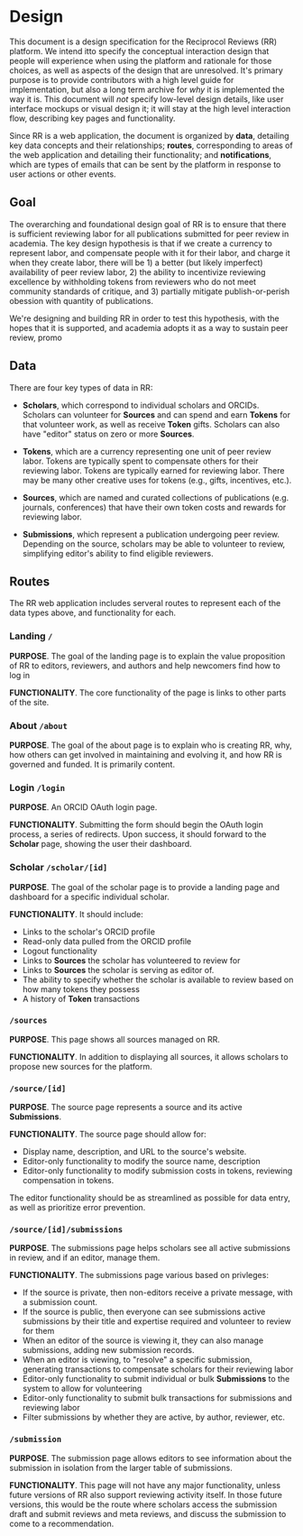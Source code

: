 # Design

This document is a design specification for the Reciprocol Reviews (RR) platform. We intend itto specify the conceptual interaction design that people will experience when using the platform and rationale for those choices, as well as aspects of the design that are unresolved. It's primary purpose is to provide contributors with a high level guide for implementation, but also a long term archive for _why_ it is implemented the way it is. This document will _not_ specify low-level design details, like user interface mockups or visual design it; it will stay at the high level interaction flow, describing key pages and functionality.

Since RR is a web application, the document is organized by **data**, detailing key data concepts and their relationships; **routes**, corresponding to areas of the web application and detailing their functionality; and **notifications**, which are types of emails that can be sent by the platform in response to user actions or other events.

## Goal

The overarching and foundational design goal of RR is to ensure that there is sufficient reviewing labor for all publications submitted for peer review in academia. The key design hypothesis is that if we create a currency to represent labor, and compensate people with it for their labor, and charge it when they create labor, there will be 1) a better (but likely imperfect) availability of peer review labor, 2) the ability to incentivize reviewing excellence by withholding tokens from reviewers who do not meet community standards of critique, and 3) partially mitigate publish-or-perish obession with quantity of publications.

We're designing and building RR in order to test this hypothesis, with the hopes that it is supported, and academia adopts it as a way to sustain peer review, promo

## Data

There are four key types of data in RR:

- **Scholars**, which correspond to individual scholars and ORCIDs. Scholars can volunteer for **Sources** and can spend and earn **Tokens** for that volunteer work, as well as receive **Token** gifts. Scholars can also have "editor" status on zero or more **Sources**.

- **Tokens**, which are a currency representing one unit of peer review labor. Tokens are typically spent to compensate others for their reviewing labor. Tokens are typically earned for reviewing labor. There may be many other creative uses for tokens (e.g., gifts, incentives, etc.).

- **Sources**, which are named and curated collections of publications (e.g. journals, conferences) that have their own token costs and rewards for reviewing labor.

- **Submissions**, which represent a publication undergoing peer review. Depending on the source, scholars may be able to volunteer to review, simplifying editor's ability to find eligible reviewers.

## Routes

The RR web application includes serveral routes to represent each of the data types above, and functionality for each.

### Landing `/`

**PURPOSE**. The goal of the landing page is to explain the value proposition of RR to editors, reviewers, and authors and help newcomers find how to log in

**FUNCTIONALITY**. The core functionality of the page is links to other parts of the site.

### About `/about`

**PURPOSE**. The goal of the about page is to explain who is creating RR, why, how others can get involved in maintaining and evolving it, and how RR is governed and funded. It is primarily content.

### Login `/login`

**PURPOSE**. An ORCID OAuth login page.

**FUNCTIONALITY**. Submitting the form should begin the OAuth login process, a series of redirects. Upon success, it should forward to the **Scholar** page, showing the user their dashboard.

### Scholar `/scholar/[id]`

**PURPOSE**. The goal of the scholar page is to provide a landing page and dashboard for a specific individual scholar.

**FUNCTIONALITY**. It should include:

- Links to the scholar's ORCID profile
- Read-only data pulled from the ORCID profile
- Logout functionality
- Links to **Sources** the scholar has volunteered to review for
- Links to **Sources** the scholar is serving as editor of.
- The ability to specify whether the scholar is available to review based on how many tokens they possess
- A history of **Token** transactions

### `/sources`

**PURPOSE**. This page shows all sources managed on RR.

**FUNCTIONALITY**. In addition to displaying all sources, it allows scholars to propose new sources for the platform.

### `/source/[id]`

**PURPOSE**. The source page represents a source and its active **Submissions**.

**FUNCTIONALITY**. The source page should allow for:

- Display name, description, and URL to the source's website.
- Editor-only functionality to modify the source name, description
- Editor-only functionality to modify submission costs in tokens, reviewing compensation in tokens.

The editor functionality should be as streamlined as possible for data entry, as well as prioritize error prevention.

### `/source/[id]/submissions`

**PURPOSE**. The submissions page helps scholars see all active submissions in review, and if an editor, manage them.

**FUNCTIONALITY**. The submissions page various based on privleges:

- If the source is private, then non-editors receive a private message, with a submission count.
- If the source is public, then everyone can see submissions active submissions by their title and expertise required and volunteer to review for them
- When an editor of the source is viewing it, they can also manage submissions, adding new submission records.
- When an editor is viewing, to "resolve" a specific submission, generating transactions to compensate scholars for their reviewing labor
- Editor-only functionality to submit individual or bulk **Submissions** to the system to allow for volunteering
- Editor-only functionality to submit bulk transactions for submissions and reviewing labor
- Filter submissions by whether they are active, by author, reviewer, etc.

### `/submission`

**PURPOSE**. The submission page allows editors to see information about the submission in isolation from the larger table of submissions.

**FUNCTIONALITY**. This page will not have any major functionality, unless future versions of RR also support reviewing activity itself. In those future versions, this would be the route where scholars access the submission draft and submit reviews and meta reviews, and discuss the submission to come to a recommendation.
